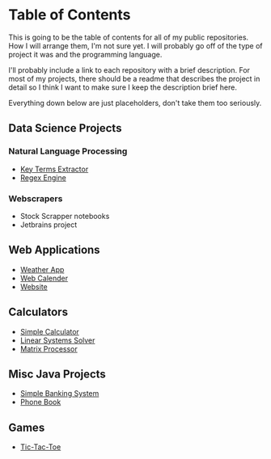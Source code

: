 # Table of Contents
This is going to be the table of contents for all of my public repositories. How I will arrange them, I'm not sure yet. I will probably go off of the type of project it was and the programming language. 

I'll probably include a link to each repository with a brief description. For most of my projects, there should be a readme that describes the project in detail so I think I want to make sure I keep the description brief here. 

Everything down below are just placeholders, don't take them too seriously. 

## Data Science Projects

### Natural Language Processing

* [Key Terms Extractor](https://github.com/Peter-Walsh/Key-Terms-Extractor)
* [Regex Engine](https://github.com/Peter-Walsh/Regex-Engine)

### Webscrapers

* Stock Scrapper notebooks
* Jetbrains project

## Web Applications

* [Weather App](https://github.com/Peter-Walsh/Weather-App/tree/main/web)
* [Web Calender](https://github.com/Peter-Walsh/Web-Calender)
* [Website](https://github.com/Peter-Walsh/Website)

## Calculators

* [Simple Calculator](https://github.com/Peter-Walsh/Calculator)
* [Linear Systems Solver](https://github.com/Peter-Walsh/LinearEquationsSolver)
* [Matrix Processor](https://github.com/Peter-Walsh/NumericMatrixCalculator)

## Misc Java Projects

* [Simple Banking System](https://github.com/Peter-Walsh/SimpleBankingSystem)
* [Phone Book](https://github.com/Peter-Walsh/PhoneBook)

## Games

* [Tic-Tac-Toe](https://github.com/Peter-Walsh/Tic-Tac-Toe)




